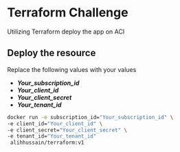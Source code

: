 # Terraform Challenge
Utilizing Terraform deploy the app on ACI

## Deploy the resource 
Replace the following values with your values
*   ***Your_subscription_id***
*   ***Your_client_id***
*   ***Your_client_secret***
*   ***Your_tenant_id***

```bash
docker run -e subscription_id="Your_subscription_id" \
-e client_id="Your_client_id" \
-e client_secret="Your_client_secret" \
-e tenant_id="Your_tenant_id"
 alihhussain/terraform:v1
```